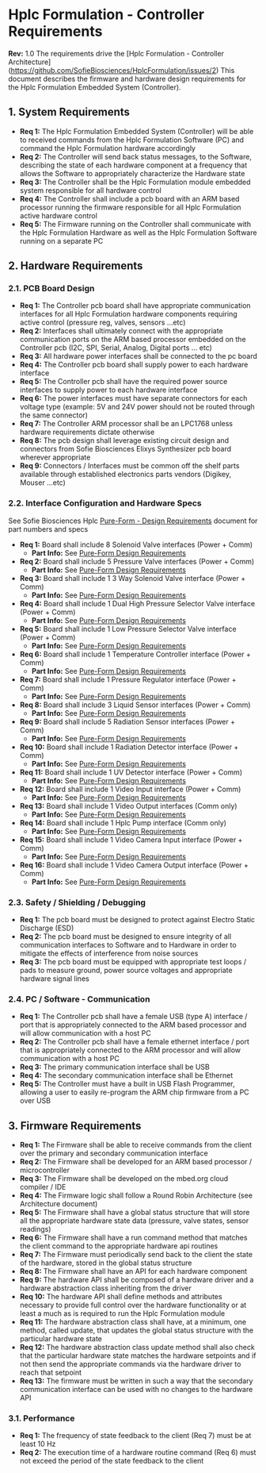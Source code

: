 # Hplc Formulation - Controller Requirements
**Rev:** 1.0
The requirements drive the [Hplc Formulation - Controller Architecture]
(https://github.com/SofieBiosciences/HplcFormulation/issues/2)
This document describes the firmware and hardware design requirements for the Hplc Formulation Embedded System (Controller).

## 1. System Requirements
- **Req 1:** The Hplc Formulation Embedded System (Controller) will be able to received commands from the Hplc Formulation Software (PC) and command the Hplc Formulation hardware accordingly
- **Req 2:** The Controller will send back status messages, to the Software, describing the state of each hardware component at a frequency that allows the Software to appropriately characterize the Hardware state
- **Req 3:** The Controller shall be the Hplc Formulation module embedded system responsible for all hardware control
- **Req 4:** The Controller shall include a pcb board with an ARM based processor running the firmware responsible for all Hplc Formulation active hardware control
- **Req 5:** The Firmware running on the Controller shall communicate with the Hplc Formulation Hardware as well as the Hplc Formulation Software running on a separate PC

## 2. Hardware Requirements
### 2.1. PCB Board Design
- **Req 1:** The Controller pcb board shall have appropriate communication interfaces for all Hplc Formulation hardware components requiring active control (pressure reg, valves, sensors ...etc)
- **Req 2:** Interfaces shall ultimately connect with the appropriate communication ports on the ARM based processor embedded on the Controller pcb (I2C, SPI, Serial, Analog, Digital ports ... etc)
- **Req 3:** All hardware power interfaces shall be connected to the pc board
- **Req 4:**  The Controller pcb board shall supply power to each hardware interface
- **Req 5:** The Controller pcb shall have the required power source interfaces to supply power to each hardware interface
- **Req 6:** The power interfaces must have separate connectors for each voltage type (example: 5V and 24V power should not be routed through the same connector)
- **Req 7:** The Controller ARM processor shall be an LPC1768 unless hardware requirements dictate otherwise
- **Req 8:** The pcb design shall leverage existing circuit design and connectors from Sofie Biosciences Elixys Synthesizer pcb board wherever appropriate
- **Req 9:** Connectors / Interfaces must be common off the shelf parts available through established electronics parts vendors (Digikey, Mouser ...etc)

### 2.2. Interface Configuration and Hardware Specs
See Sofie Biosciences Hplc [Pure-Form - Design Requirements](https://drive.google.com/a/sofiebio.com/folderview?id=0B1BFeufwtxPcNHVwQnVGSERicUU&usp=sharing_eid&ts=56d5034e) document for part numbers and specs
- **Req 1:** Board shall include 8 Solenoid Valve interfaces (Power + Comm)
  * **Part Info:** See [Pure-Form Design Requirements](https://drive.google.com/a/sofiebio.com/folderview?id=0B1BFeufwtxPcNHVwQnVGSERicUU&usp=sharing_eid&ts=56d5034e)
- **Req 2:** Board shall include 5 Pressure Valve interfaces (Power + Comm)
  * **Part Info:** See [Pure-Form Design Requirements](https://drive.google.com/a/sofiebio.com/folderview?id=0B1BFeufwtxPcNHVwQnVGSERicUU&usp=sharing_eid&ts=56d5034e)
- **Req 3:** Board shall include 1 3 Way Solenoid Valve interface (Power + Comm)
  * **Part Info:** See [Pure-Form Design Requirements](https://drive.google.com/a/sofiebio.com/folderview?id=0B1BFeufwtxPcNHVwQnVGSERicUU&usp=sharing_eid&ts=56d5034e)
- **Req 4:** Board shall include 1 Dual High Pressure Selector Valve interface (Power + Comm)
  * **Part Info:** See [Pure-Form Design Requirements](https://drive.google.com/a/sofiebio.com/folderview?id=0B1BFeufwtxPcNHVwQnVGSERicUU&usp=sharing_eid&ts=56d5034e)
- **Req 5:** Board shall include 1 Low Pressure Selector Valve interface (Power + Comm)
  * **Part Info:** See [Pure-Form Design Requirements](https://drive.google.com/a/sofiebio.com/folderview?id=0B1BFeufwtxPcNHVwQnVGSERicUU&usp=sharing_eid&ts=56d5034e)
- **Req 6:** Board shall include 1 Temperature Controller interface (Power + Comm)
  * **Part Info:** See [Pure-Form Design Requirements](https://drive.google.com/a/sofiebio.com/folderview?id=0B1BFeufwtxPcNHVwQnVGSERicUU&usp=sharing_eid&ts=56d5034e)
- **Req 7:** Board shall include 1 Pressure Regulator interface (Power + Comm)
  * **Part Info:** See [Pure-Form Design Requirements](https://drive.google.com/a/sofiebio.com/folderview?id=0B1BFeufwtxPcNHVwQnVGSERicUU&usp=sharing_eid&ts=56d5034e)
- **Req 8:** Board shall include 3 Liquid Sensor interfaces (Power + Comm)
  * **Part Info:** See [Pure-Form Design Requirements](https://drive.google.com/a/sofiebio.com/folderview?id=0B1BFeufwtxPcNHVwQnVGSERicUU&usp=sharing_eid&ts=56d5034e)
- **Req 9:** Board shall include 5 Radiation Sensor interfaces (Power + Comm)
  * **Part Info:** See [Pure-Form Design Requirements](https://drive.google.com/a/sofiebio.com/folderview?id=0B1BFeufwtxPcNHVwQnVGSERicUU&usp=sharing_eid&ts=56d5034e)
- **Req 10:** Board shall include 1 Radiation Detector interface (Power + Comm)
  * **Part Info:** See [Pure-Form Design Requirements](https://drive.google.com/a/sofiebio.com/folderview?id=0B1BFeufwtxPcNHVwQnVGSERicUU&usp=sharing_eid&ts=56d5034e)
- **Req 11:** Board shall include 1 UV Detector interface (Power + Comm)
  * **Part Info:** See [Pure-Form Design Requirements](https://drive.google.com/a/sofiebio.com/folderview?id=0B1BFeufwtxPcNHVwQnVGSERicUU&usp=sharing_eid&ts=56d5034e)
- **Req 12:** Board shall include 1 Video Input interface (Power + Comm)
  * **Part Info:** See [Pure-Form Design Requirements](https://drive.google.com/a/sofiebio.com/folderview?id=0B1BFeufwtxPcNHVwQnVGSERicUU&usp=sharing_eid&ts=56d5034e)
- **Req 13:** Board shall include 1 Video Output interfaces (Comm only)
  * **Part Info:** See [Pure-Form Design Requirements](https://drive.google.com/a/sofiebio.com/folderview?id=0B1BFeufwtxPcNHVwQnVGSERicUU&usp=sharing_eid&ts=56d5034e)
- **Req 14:** Board shall include 1 Hplc Pump interface (Comm only)
  * **Part Info:** See [Pure-Form Design Requirements](https://drive.google.com/a/sofiebio.com/folderview?id=0B1BFeufwtxPcNHVwQnVGSERicUU&usp=sharing_eid&ts=56d5034e)
- **Req 15:** Board shall include 1 Video Camera Input interface (Power + Comm)
  * **Part Info:** See [Pure-Form Design Requirements](https://drive.google.com/a/sofiebio.com/folderview?id=0B1BFeufwtxPcNHVwQnVGSERicUU&usp=sharing_eid&ts=56d5034e)
- **Req 16:** Board shall include 1 Video Camera Output interface (Power + Comm)
  * **Part Info:** See [Pure-Form Design Requirements](https://drive.google.com/a/sofiebio.com/folderview?id=0B1BFeufwtxPcNHVwQnVGSERicUU&usp=sharing_eid&ts=56d5034e)

### 2.3. Safety / Shielding / Debugging
- **Req 1:** The pcb board must be designed to protect against Electro Static Discharge (ESD)
- **Req 2:** The pcb board must be designed to ensure integrity of all communication interfaces to Software and to Hardware in order to mitigate the effects of interference from noise sources
- **Req 3:** The pcb board must be equipped with appropriate test loops / pads to measure ground, power source voltages and appropriate hardware signal lines


### 2.4. PC / Software - Communication
- **Req 1:** The Controller pcb shall have a female USB (type A) interface / port that is appropriately connected to the ARM based processor and will allow communication with a host PC
- **Req 2:** The Controller pcb shall have a female ethernet interface / port that is appropriately connected to the ARM processor and will allow communication with a host PC
- **Req 3:** The primary communication interface shall be USB
- **Req 4:** The secondary communication interface shall be Ethernet
- **Req 5:** The Controller must have a built in USB Flash Programmer, allowing a user to easily re-program the ARM chip firmware from a PC over USB

## 3. Firmware Requirements
- **Req 1:** The Firmware shall be able to receive commands from the client over the primary and secondary communication interface
- **Req 2:** The Firmware shall be developed for an ARM based processor / microcontroller
- **Req 3:**  The Firmware shall be developed on the mbed.org cloud compiler / IDE
- **Req 4:** The Firmware logic shall follow a Round Robin Architecture (see Architecture document)
- **Req 5:** The Firmware shall have a global status structure that will store all the appropriate hardware state data (pressure, valve states, sensor readings)
- **Req 6:** The Firmware shall have a run command method that matches the client command to the appropriate hardware api routines
- **Req 7:** The Firmware must periodically send back to the client the state of the hardware, stored in the global status structure
- **Req 8:** The Firmware shall have an API for each hardware component
- **Req 9:** The hardware API shall be composed of a hardware driver and a hardware abstraction class inheriting from the driver
- **Req 10:** The hardware API shall define methods and attributes necessary to provide full control over the hardware functionality or at least a much as is required to run the Hplc Formulation module
- **Req 11:** The hardware abstraction class shall have, at a minimum, one method, called update, that updates the global status structure with the particular hardware state
- **Req 12:** The hardware abstraction class update method shall also check that the particular hardware state matches the hardware setpoints and if not then send the appropriate commands via the hardware driver to reach that setpoint
- **Req 13:** The firmware must be written in such a way that the secondary communication interface can be used with no changes to the hardware API

### 3.1. Performance
- **Req 1:** The frequency of state feedback to the client (Req 7) must be at least 10 Hz
- **Req 2:** The execution time of a hardware routine command (Req 6) must not exceed the period of the state feedback to the client 

